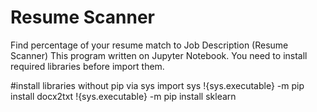 # Resume Scanner
 Find percentage of your resume match to Job Description (Resume Scanner)
This program written on Jupyter Notebook. 
You need to install required libraries before import them.

#install libraries without pip via sys
import sys
!{sys.executable} -m pip install docx2txt
!{sys.executable} -m pip install sklearn
